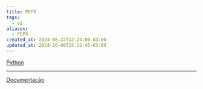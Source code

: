 ```yaml
---
title: PEP8
tags:
  - v1
aliases:
  - PEP8
created_at: 2024-08-22T12:24:00-03:00
updated_at: 2024-10-08T15:12:45-03:00
---
```


[Python](../../../../atomos/2024/07/09/Linguagem_Python.md)

---

[Documentação](https://peps.python.org/pep-0008)